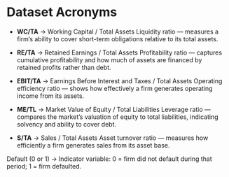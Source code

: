 # Dataset Acronyms

- **WC/TA** → Working Capital / Total Assets
Liquidity ratio — measures a firm’s ability to cover short-term obligations relative to its total assets.

- **RE/TA** → Retained Earnings / Total Assets
Profitability ratio — captures cumulative profitability and how much of assets are financed by retained profits rather than debt.

- **EBIT/TA** → Earnings Before Interest and Taxes / Total Assets
Operating efficiency ratio — shows how effectively a firm generates operating income from its assets.

- **ME/TL** → Market Value of Equity / Total Liabilities
Leverage ratio — compares the market’s valuation of equity to total liabilities, indicating solvency and ability to cover debt.

- **S/TA** → Sales / Total Assets
Asset turnover ratio — measures how efficiently a firm generates sales from its asset base.

Default (0 or 1) → Indicator variable:
0 = firm did not default during that period; 1 = firm defaulted.

